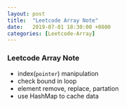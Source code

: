 ```yaml
---
layout: post
title:  "Leetcode Array Note"
date:   2019-07-01 18:30:00 +0800
categories: [Leetcode-Array]
---
```

### Leetcode Array Note
- index(`pointer`) manipulation
- check bound in loop
- element remove, replace, partation
- use HashMap to cache data
